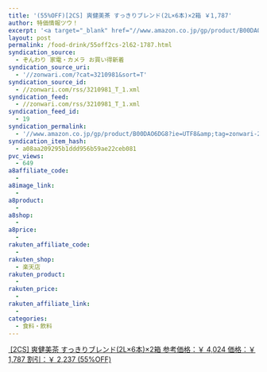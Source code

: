 ```yaml
---
title: '(55%OFF)[2CS] 爽健美茶 すっきりブレンド(2L×6本)×2箱 ￥1,787'
author: 特価情報ツウ！
excerpt: '<a target="_blank" href="//www.amazon.co.jp/gp/product/B00DAO6DG8?ie=UTF8&amp;tag=zonwari-22&amp;linkCode=as2&amp;camp=247&amp;creative=7399&amp;creativeASIN=B00DAO6DG8"><img src="//ecx.images-amazon.com/images/I/41CCPoktbeL._SL100_.jpg"><br>[2CS] &#29245;&#20581;&#32654;&#33590; &#12377;&#12387;&#12365;&#12426;&#12502;&#12524;&#12531;&#12489;(2L&times;6&#26412;)&times;2&#31665;<br>&#21442;&#32771;&#20385;&#26684;&#65306;&#65509; 4,024<br>&#20385;&#26684;&#65306;&#65509; 1,787<br>&#21106;&#24341;&#65306;&#65509; 2,237 (55%OFF)</a>'
layout: post
permalink: /food-drink/55off2cs-2l62-1787.html
syndication_source:
  - ぞんわり 家電・カメラ お買い得新着
syndication_source_uri:
  - '//zonwari.com/?cat=3210981&sort=T'
syndication_source_id:
  - //zonwari.com/rss/3210981_T_1.xml
syndication_feed:
  - //zonwari.com/rss/3210981_T_1.xml
syndication_feed_id:
  - 19
syndication_permalink:
  - '//www.amazon.co.jp/gp/product/B00DAO6DG8?ie=UTF8&amp;tag=zonwari-22&amp;linkCode=as2&amp;camp=247&amp;creative=7399&amp;creativeASIN=B00DAO6DG8'
syndication_item_hash:
  - a08aa209295b1ddd956b59ae22ceb081
pvc_views:
  - 649
a8affiliate_code:
  -
a8image_link:
  -
a8product:
  -
a8shop:
  -
a8price:
  -
rakuten_affiliate_code:
  -
rakuten_shop:
  - 楽天店
rakuten_product:
  -
rakuten_price:
  -
rakuten_affiliate_link:
  -
categories:
  - 食料・飲料
---
```

[<img src='//i0.wp.com/ecx.images-amazon.com/images/I/41CCPoktbeL._SL150_.jpg?w=546' title="" alt="" data-recalc-dims="1" />
[2CS] 爽健美茶 すっきりブレンド(2L×6本)×2箱
参考価格：￥ 4,024
価格：￥ 1,787
割引：￥ 2,237 (55%OFF)][1]

 [1]: //www.amazon.co.jp/gp/product/B00DAO6DG8?ie=UTF8&#038;tag=tokkajohotsu-22&#038;linkCode=as2&#038;camp=247&#038;creative=7399&#038;creativeASIN=B00DAO6DG8